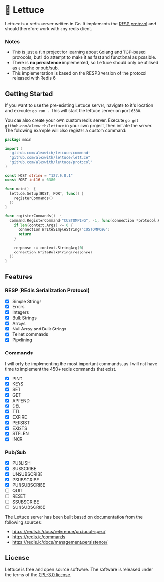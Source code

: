 # 🥬 Lettuce

Lettuce is a redis server written in Go. It implements the [RESP protocol](https://redis.io/docs/reference/protocol-spec/) and should therefore work with any redis client.

### Notes

- This is just a fun project for learning about Golang and TCP-based protocols, but I do attempt to make it as fast and functional as possible.
- There is **no persistence** implemented, so Lettuce should only be utilised as a cache or pub/sub.
- This implementation is based on the RESP3 version of the protocol released with Redis 6

## Getting Started

If you want to use the pre-existing Lettuce server, navigate to it's location and execute: `go run .`
This will start the lettuce server on port `6380`.

You can also create your own custom redis server. Execute `go get github.com/alexwith/lettuce` in your own project, then initiate the server. The following example will also register a custom command:

```go
package main

import (
  "github.com/alexwith/lettuce/command"
  "github.com/alexwith/lettuce/lettuce"
  "github.com/alexwith/lettuce/protocol"
)

const HOST string = "127.0.0.1"
const PORT int16 = 6380

func main()  {
  lettuce.Setup(HOST, PORT, func() {
    registerCommands()
  })
}

func registerCommands()  {
  command.RegisterCommand("CUSTOMPING", -1, func(connection *protocol.Connection, context *command.CommandContext)  {
    if len(context.Args) <= 0 {
      connection.WriteSimpleString("CUSTOMPONG")
      return
    }

    response := context.StringArg(0)
    connection.WriteBulkString(response)
  })
}
```

## Features

### RESP (REdis Serialization Protocol)

- [x] Simple Strings
- [x] Errors
- [x] Integers
- [x] Bulk Strings
- [x] Arrays
- [x] Null Array and Bulk Strings
- [x] Telnet commands
- [x] Pipelining

### Commands

I will only be implementing the most important commands, as I will not have time to implement the 450+ redis commands that exist.

- [x] PING
- [x] KEYS
- [x] SET
- [x] GET
- [x] APPEND
- [x] DEL
- [x] TTL
- [x] EXPIRE
- [x] PERSIST
- [x] EXISTS
- [x] STRLEN
- [x] INCR

### Pub/Sub

- [x] PUBLISH
- [x] SUBSCRIBE
- [x] UNSUBSCRIBE
- [x] PSUBSCRIBE
- [x] PUNSUBSCRIBE
- [ ] QUIT
- [ ] RESET
- [ ] SSUBSCRIBE
- [ ] SUNSUBSCRIBE

The Lettuce server has been built based on documentation from the following sources:

- https://redis.io/docs/reference/protocol-spec/
- https://redis.io/commands
- https://redis.io/docs/management/persistence/

## License

Lettuce is free and open source software. The software is released under the terms of
the [GPL-3.0 license]("https://github.com/alexwith/lettuce/blob/main/LICENSE").
